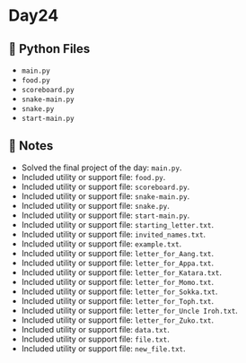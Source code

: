 # Day24

## 📄 Python Files
- `main.py`
- `food.py`
- `scoreboard.py`
- `snake-main.py`
- `snake.py`
- `start-main.py`

## 📝 Notes
- Solved the final project of the day: `main.py`.
- Included utility or support file: `food.py`.
- Included utility or support file: `scoreboard.py`.
- Included utility or support file: `snake-main.py`.
- Included utility or support file: `snake.py`.
- Included utility or support file: `start-main.py`.
- Included utility or support file: `starting_letter.txt`.
- Included utility or support file: `invited_names.txt`.
- Included utility or support file: `example.txt`.
- Included utility or support file: `letter_for_Aang.txt`.
- Included utility or support file: `letter_for_Appa.txt`.
- Included utility or support file: `letter_for_Katara.txt`.
- Included utility or support file: `letter_for_Momo.txt`.
- Included utility or support file: `letter_for_Sokka.txt`.
- Included utility or support file: `letter_for_Toph.txt`.
- Included utility or support file: `letter_for_Uncle Iroh.txt`.
- Included utility or support file: `letter_for_Zuko.txt`.
- Included utility or support file: `data.txt`.
- Included utility or support file: `file.txt`.
- Included utility or support file: `new_file.txt`.